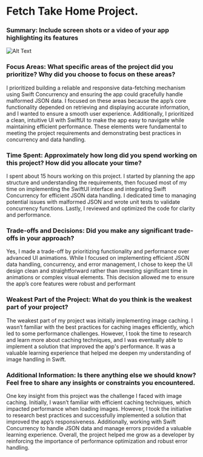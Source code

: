 # Fetch Take Home Project.

### Summary: Include screen shots or a video of your app highlighting its features

![Alt Text](Assets/screenshot1.png)

### Focus Areas: What specific areas of the project did you prioritize? Why did you choose to focus on these areas?

I prioritized building a reliable and responsive data-fetching mechanism using Swift Concurrency and ensuring the app could gracefully handle malformed JSON data. I focused on these areas because the app’s core functionality depended on retrieving and displaying accurate information, and I wanted to ensure a smooth user experience. Additionally, I prioritized a clean, intuitive UI with SwiftUI to make the app easy to navigate while maintaining efficient performance. These elements were fundamental to meeting the project requirements and demonstrating best practices in concurrency and data handling.



### Time Spent: Approximately how long did you spend working on this project? How did you allocate your time?

I spent about 15 hours working on this project. I started by planning the app structure and understanding the requirements, then focused most of my time on implementing the SwiftUI interface and integrating Swift Concurrency for efficient JSON data handling. I dedicated time to managing potential issues with malformed JSON and wrote unit tests to validate concurrency functions. Lastly, I reviewed and optimized the code for clarity and performance.



### Trade-offs and Decisions: Did you make any significant trade-offs in your approach?

Yes, I made a trade-off by prioritizing functionality and performance over advanced UI animations. While I focused on implementing efficient JSON data handling, concurrency, and error management, I chose to keep the UI design clean and straightforward rather than investing significant time in animations or complex visual elements. This decision allowed me to ensure the app’s core features were robust and performant

### Weakest Part of the Project: What do you think is the weakest part of your project?

The weakest part of my project was initially implementing image caching. I wasn’t familiar with the best practices for caching images efficiently, which led to some performance challenges. However, I took the time to research and learn more about caching techniques, and I was eventually able to implement a solution that improved the app's performance. It was a valuable learning experience that helped me deepen my understanding of image handling in Swift.



### Additional Information: Is there anything else we should know? Feel free to share any insights or constraints you encountered.

One key insight from this project was the challenge I faced with image caching. Initially, I wasn’t familiar with efficient caching techniques, which impacted performance when loading images. However, I took the initiative to research best practices and successfully implemented a solution that improved the app’s responsiveness. Additionally, working with Swift Concurrency to handle JSON data and manage errors provided a valuable learning experience. Overall, the project helped me grow as a developer by reinforcing the importance of performance optimization and robust error handling.


